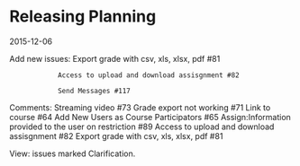 # Releasing Planning

2015-12-06

Add new issues: Export grade with csv, xls, xlsx, pdf #81

                Access to upload and download assisgnment #82

                Send Messages #117

Comments: Streaming video #73
          Grade export not working #71
          Link to course #64
          Add New Users as Course Participators #65
Assign:Information provided to the user on restriction #89
       Access to upload and download assisgnment #82
       Export grade with csv, xls, xlsx, pdf #81
       

View: issues marked Clarification.
